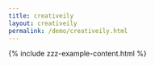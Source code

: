 ```yaml
---
title: creativeily
layout: creativeily
permalink: /demo/creativeily.html
---
```

{% include zzz-example-content.html %}
